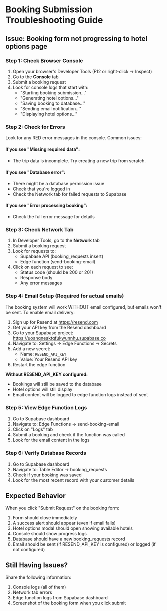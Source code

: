 # Booking Submission Troubleshooting Guide

## Issue: Booking form not progressing to hotel options page

### Step 1: Check Browser Console
1. Open your browser's Developer Tools (F12 or right-click → Inspect)
2. Go to the **Console** tab
3. Submit a booking request
4. Look for console logs that start with:
   - "Starting booking submission..."
   - "Generating hotel options..."
   - "Saving booking to database..."
   - "Sending email notification..."
   - "Displaying hotel options..."

### Step 2: Check for Errors
Look for any RED error messages in the console. Common issues:

#### If you see "Missing required data":
- The trip data is incomplete. Try creating a new trip from scratch.

#### If you see "Database error":
- There might be a database permission issue
- Check that you're logged in
- Check the Network tab for failed requests to Supabase

#### If you see "Error processing booking":
- Check the full error message for details

### Step 3: Check Network Tab
1. In Developer Tools, go to the **Network** tab
2. Submit a booking request
3. Look for requests to:
   - Supabase API (booking_requests insert)
   - Edge function (send-booking-email)
4. Click on each request to see:
   - Status code (should be 200 or 201)
   - Response body
   - Any error messages

### Step 4: Email Setup (Required for actual emails)

The booking system will work WITHOUT email configured, but emails won't be sent. To enable email delivery:

1. Sign up for Resend at https://resend.com
2. Get your API key from the Resend dashboard
3. Go to your Supabase project: https://uoanqneaktqfukwunnhu.supabase.co
4. Navigate to: Settings → Edge Functions → Secrets
5. Add a new secret:
   - Name: `RESEND_API_KEY`
   - Value: Your Resend API key
6. Restart the edge function

**Without RESEND_API_KEY configured:**
- Bookings will still be saved to the database
- Hotel options will still display
- Email content will be logged to edge function logs instead of sent

### Step 5: View Edge Function Logs
1. Go to Supabase dashboard
2. Navigate to: Edge Functions → send-booking-email
3. Click on "Logs" tab
4. Submit a booking and check if the function was called
5. Look for the email content in the logs

### Step 6: Verify Database Records
1. Go to Supabase dashboard
2. Navigate to: Table Editor → booking_requests
3. Check if your booking was saved
4. Look for the most recent record with your customer details

## Expected Behavior

When you click "Submit Request" on the booking form:
1. Form should close immediately
2. A success alert should appear (even if email fails)
3. Hotel options modal should open showing available hotels
4. Console should show progress logs
5. Database should have a new booking_requests record
6. Email should be sent (if RESEND_API_KEY is configured) or logged (if not configured)

## Still Having Issues?

Share the following information:
1. Console logs (all of them)
2. Network tab errors
3. Edge function logs from Supabase dashboard
4. Screenshot of the booking form when you click submit
